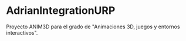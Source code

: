 # AdrianIntegrationURP
 Proyecto ANIM3D para el grado de "Animaciones 3D, juegos y entornos interactivos".

